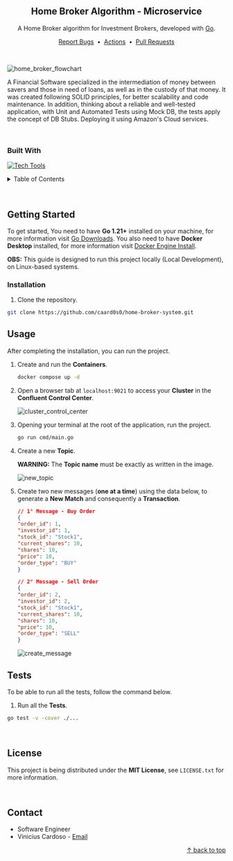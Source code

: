<div id="top"></div>

<!-- About the Project -->
<div align="center">
<h2>Home Broker Algorithm - Microservice</h2>
<p>A Home Broker algorithm for Investment Brokers, developed with <a href="https://go.dev/">Go</a>.</p>
<a href="https://github.com/caard0s0/home-broker-system/issues">Report Bugs</a>
&nbsp;&bull;&nbsp;
<a href="https://github.com/caard0s0/home-broker-system/actions">Actions</a>
&nbsp;&bull;&nbsp;
<a href="https://github.com/caard0s0/home-broker-system/pulls">Pull Requests</a>
</div>

&nbsp;

![home_broker_flowchart](https://github.com/caard0s0/home-broker-system/assets/95318788/107c4c7b-e64a-45c0-af85-4fc8a494edf2)

A Financial Software specialized in the intermediation of money between savers and those in need of loans, as well as in the custody of that money. It was created following SOLID principles, for better scalability and code maintenance. In addition, thinking about a reliable and well-tested application, with Unit and Automated Tests using Mock DB, the tests apply the concept of DB Stubs. Deploying it using Amazon's Cloud services.

&nbsp;

<h3>Built With</h3>

[![Tech Tools](https://skillicons.dev/icons?i=go,docker,kafka)](https://skillicons.dev)


<!-- Table of Contents -->
<details>
<summary>Table of Contents</summary>
<ol>
<li>
    <a href="#getting-started">Getting Started</a>
    <ul>
        <li><a href="#installation">Installation</a></li>
        <li><a href="#usage">Usage</a></li>
        <li><a href="#tests">Tests</a></li>
    </ul>
</li>
<li><a href="#license">License</a></li>
<li><a href="#contact">Contact</a></li>
</ol>
</details>

&nbsp;


<!-- Getting Started -->
<h2 id="getting-started">Getting Started</h2>

<p>To get started, You need to have <strong>Go 1.21+</strong> installed on your machine, for more information visit <a href="https://go.dev/dl/">Go Downloads</a>. You also need to have <strong>Docker Desktop</strong> installed, for more information visit <a href="https://docs.docker.com/engine/install/">Docker Engine Install</a>.</p>

<p><strong>OBS:</strong> This guide is designed to run this project locally (Local Development), on Linux-based systems.</p>


<!-- Installation -->
<h3 id="installation">Installation</h3>

1. Clone the repository.
```bash
git clone https://github.com/caard0s0/home-broker-system.git
```


<!-- Usage -->
<h2 id="usage">Usage</h2>

<p>After completing the installation, you can run the project.</p>

1. Create and run the <strong>Containers</strong>.

    ```cmd
    docker compose up -d
    ```

2. Open a browser tab at `localhost:9021` to access your <strong>Cluster</strong> in the <strong>Confluent Control Center</strong>.

    ![cluster_control_center](https://github.com/caard0s0/home-broker-system/assets/95318788/9360c92d-06cb-4b80-97f7-9e3f0cbdcc45)

3. Opening your terminal at the root of the application, run the project.

    ```zsh
    go run cmd/main.go
    ```

4. Create a new <strong>Topic</strong>.

    <strong>WARNING:</strong> The <strong>Topic name</strong> must be exactly as written in the image.

    ![new_topic](https://github.com/caard0s0/home-broker-system/assets/95318788/42f84f86-b7b0-4385-8d76-e4f0dcc22427)

5. Create two new messages (<strong>one at a time</strong>) using the data below, to generate a <strong>New Match</strong> and consequently a <strong>Transaction</strong>.

    ```json
    // 1° Message - Buy Order
    {
    "order_id": 1,
    "investor_id": 1,
    "stock_id": "Stock1",
    "current_shares": 10,
    "shares": 10,
    "price": 10,
    "order_type": "BUY"
    }

    // 2° Message - Sell Order
    {
    "order_id": 2,
    "investor_id": 2,
    "stock_id": "Stock1",
    "current_shares": 10,
    "shares": 10,
    "price": 10,
    "order_type": "SELL"
    }
    ```

    ![create_message](https://github.com/caard0s0/home-broker-system/assets/95318788/1032bf55-54bc-4d6e-b354-15d0882c7437)


<!-- Tests -->
<h2 id="tests">Tests</h2>

<p>To be able to run all the tests, follow the command below.</p>

1. Run all the <strong>Tests</strong>.

```cmd
go test -v -cover ./...
```


<br>


<!-- License -->
<h2 id="license">License</h2>

This project is being distributed under the <strong>MIT License</strong>, see ```LICENSE.txt``` for more information.


<br>


<!-- Contact -->
<h2 id="contact">Contact</h2>

* Software Engineer  
* Vinicius Cardoso - <a href="mailto:cardoso.business.ctt@gmail.com">Email</a>

<p align="right">
<a href="#top"> &uarr; back to top</a>
</p> 
